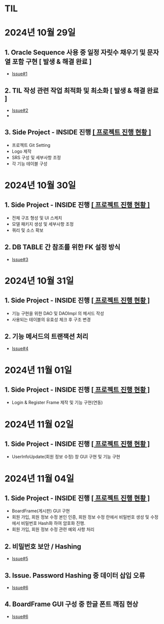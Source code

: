 # TIL

# 2024년 10월 29일 

## 1. Oracle Sequence 사용 중 일정 자릿수 채우기 및 문자열 포함 구현 [ 발생 & 해결 완료 ]
* [Issue#1](https://github.com/SulHyunRyung/INSIDE/issues/1)

## 2. TIL 작성 관련 작업 최적화 및 최소화 [ 발생 & 해결 완료 ]
* [Issue#2](https://github.com/SulHyunRyung/INSIDE/issues/2)
* 
## 3. Side Project - INSIDE 진행 [[ 프로젝트 진행 현황 ]](https://github.com/SulHyunRyung/INSIDE/tree/main)
* 프로젝트 Git Setting
* Logo 제작
* SRS 구성 및 세부사항 조정
* 각 기능 테이블 구성

# 2024년 10월 30일

## 1. Side Project - INSIDE 진행 [[ 프로젝트 진행 현황 ]](https://github.com/SulHyunRyung/INSIDE/tree/main)
* 전체 구조 형성 및 UI 스케치
* 모델 패키지 생성 및 세부사항 조정
* 쿼리 및 소스 확보

## 2. DB TABLE 간 참조를 위한 FK 설정 방식
* [Issue#3](https://github.com/SulHyunRyung/INSIDE/issues/3)

# 2024년 10월 31일

## 1. Side Project - INSIDE 진행 [[ 프로젝트 진행 현황 ]](https://github.com/SulHyunRyung/INSIDE/tree/main)
* 기능 구현을 위한 DAO 및 DAOImpl 의 메서드 작성
* 사용되는 테이블의 유효성 체크 후 구조 변경

## 2. 기능 메서드의 트랜잭션 처리
* [Issue#4](https://github.com/SulHyunRyung/INSIDE/issues/4)

# 2024년 11월 01일

## 1. Side Project - INSIDE 진행 [[ 프로젝트 진행 현황 ]](https://github.com/SulHyunRyung/INSIDE/tree/main)
* Login & Register Frame 제작 및 기능 구현(연동)

# 2024년 11월 02일

## 1. Side Project - INSIDE 진행 [[ 프로젝트 진행 현황 ]](https://github.com/SulHyunRyung/INSIDE/tree/main)
* UserInfoUpdate(회원 정보 수정) 창 GUI 구현 및 기능 구현

# 2024년 11월 04일

## 1. Side Project - INSIDE 진행 [[ 프로젝트 진행 현황 ]](https://github.com/SulHyunRyung/INSIDE/tree/main)
* BoardFrame(게시판) GUI 구현
* 회원 가입, 회원 정보 수정 본인 인증, 회원 정보 수정 란에서 비밀번호 생성 및 수정에서 비밀번호 Hash화 하여 암호화 진행.
* 회원 가입, 회원 정보 수정 관련 예외 사항 처리

## 2. 비밀번호 보안 / Hashing
* [Issue#5](https://github.com/SulHyunRyung/INSIDE/issues/5)

## 3. Issue. Password Hashing 중 데이터 삽입 오류
* [Issue#6](https://github.com/SulHyunRyung/INSIDE/issues/6)

## 4. BoardFrame GUI 구성 중 한글 폰트 깨짐 현상
* [Issue#6](https://github.com/SulHyunRyung/INSIDE/issues/6)
